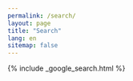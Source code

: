 ```yaml
---
permalink: /search/
layout: page
title: "Search"
lang: en
sitemap: false
---
```


{% include _google_search.html %}
